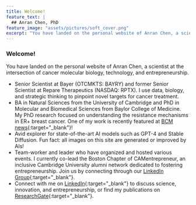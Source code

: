 ```yaml
---
title: Welcome!
feature_text: |
  ## Anran Chen, PhD
feature_image: "assets/pictures/soft_cover.png"
excerpt: "You have landed on the personal website of Anran Chen, a scientist at the intersection of cancer molecular biology, technology, and entrepreneurship."
---
```


### Welcome!
You have landed on the personal website of Anran Chen, a scientist at the intersection of cancer molecular biology, technology, and entrepreneurship.

- Senior Scientist at Bayer (OTCMKTS: BAYRY) and former Senior Scientist at Repare Therapeutics (NASDAQ: RPTX). I use data, biology, and strategic thinking to pinpoint novel targets for cancer treatment.
- BA in Natural Sciences from the University of Cambridge and PhD in Molecular and Biomedical Sciences from Baylor College of Medicine. My PhD research focused on understanding the resistance mechanisms in ER+ breast cancer. One of my work is recently featured at [BCM news](https://www.bcm.edu/news/pkmyt1-a-potential-achilles-heel-of-treatment-resistant-er-breast-cancers-with-the-poorest-prognosis){:target="_blank"}!
- Avid explorer for state-of-the-art AI models such as GPT-4 and Stable Diffusion. Fun fact: all images on this site are generated or improved by AIs!
- Team-worker and leader who have organized and hosted various events. I currently co-lead the Boston Chapter of  CAMentrepreneur, an inclusive Cambridge University alumni network dedicated to fostering entrepreneurship. Join us by connecting through our [LinkedIn Group](https://www.linkedin.com/groups/13026165/){:target="_blank"}.
- Connect with me on [LinkedIn](https://www.linkedin.com/in/anran-chen-ph-d-6386a5a9/){:target="_blank"} to discuss science, innovation, and entrepreneurship, or find my publications on [ResearchGate](https://www.researchgate.net/profile/Anran-Chen-6){:target="_blank"}.
